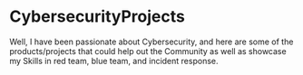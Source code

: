 # CybersecurityProjects
Well, I have been passionate about Cybersecurity, and here are some of the products/projects that could help out the Community as well as showcase my Skills in red team, blue team, and incident response.
